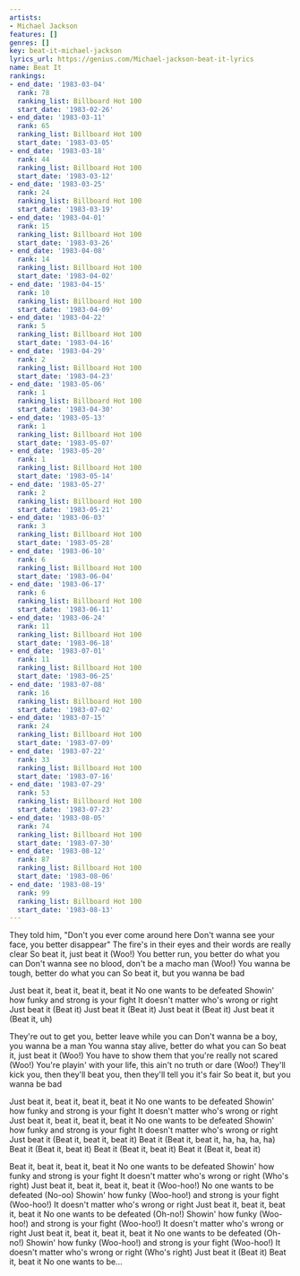```yaml
---
artists:
- Michael Jackson
features: []
genres: []
key: beat-it-michael-jackson
lyrics_url: https://genius.com/Michael-jackson-beat-it-lyrics
name: Beat It
rankings:
- end_date: '1983-03-04'
  rank: 78
  ranking_list: Billboard Hot 100
  start_date: '1983-02-26'
- end_date: '1983-03-11'
  rank: 65
  ranking_list: Billboard Hot 100
  start_date: '1983-03-05'
- end_date: '1983-03-18'
  rank: 44
  ranking_list: Billboard Hot 100
  start_date: '1983-03-12'
- end_date: '1983-03-25'
  rank: 24
  ranking_list: Billboard Hot 100
  start_date: '1983-03-19'
- end_date: '1983-04-01'
  rank: 15
  ranking_list: Billboard Hot 100
  start_date: '1983-03-26'
- end_date: '1983-04-08'
  rank: 14
  ranking_list: Billboard Hot 100
  start_date: '1983-04-02'
- end_date: '1983-04-15'
  rank: 10
  ranking_list: Billboard Hot 100
  start_date: '1983-04-09'
- end_date: '1983-04-22'
  rank: 5
  ranking_list: Billboard Hot 100
  start_date: '1983-04-16'
- end_date: '1983-04-29'
  rank: 2
  ranking_list: Billboard Hot 100
  start_date: '1983-04-23'
- end_date: '1983-05-06'
  rank: 1
  ranking_list: Billboard Hot 100
  start_date: '1983-04-30'
- end_date: '1983-05-13'
  rank: 1
  ranking_list: Billboard Hot 100
  start_date: '1983-05-07'
- end_date: '1983-05-20'
  rank: 1
  ranking_list: Billboard Hot 100
  start_date: '1983-05-14'
- end_date: '1983-05-27'
  rank: 2
  ranking_list: Billboard Hot 100
  start_date: '1983-05-21'
- end_date: '1983-06-03'
  rank: 3
  ranking_list: Billboard Hot 100
  start_date: '1983-05-28'
- end_date: '1983-06-10'
  rank: 6
  ranking_list: Billboard Hot 100
  start_date: '1983-06-04'
- end_date: '1983-06-17'
  rank: 6
  ranking_list: Billboard Hot 100
  start_date: '1983-06-11'
- end_date: '1983-06-24'
  rank: 11
  ranking_list: Billboard Hot 100
  start_date: '1983-06-18'
- end_date: '1983-07-01'
  rank: 11
  ranking_list: Billboard Hot 100
  start_date: '1983-06-25'
- end_date: '1983-07-08'
  rank: 16
  ranking_list: Billboard Hot 100
  start_date: '1983-07-02'
- end_date: '1983-07-15'
  rank: 24
  ranking_list: Billboard Hot 100
  start_date: '1983-07-09'
- end_date: '1983-07-22'
  rank: 33
  ranking_list: Billboard Hot 100
  start_date: '1983-07-16'
- end_date: '1983-07-29'
  rank: 53
  ranking_list: Billboard Hot 100
  start_date: '1983-07-23'
- end_date: '1983-08-05'
  rank: 74
  ranking_list: Billboard Hot 100
  start_date: '1983-07-30'
- end_date: '1983-08-12'
  rank: 87
  ranking_list: Billboard Hot 100
  start_date: '1983-08-06'
- end_date: '1983-08-19'
  rank: 99
  ranking_list: Billboard Hot 100
  start_date: '1983-08-13'
---
```

They told him, "Don't you ever come around here
Don't wanna see your face, you better disappear"
The fire's in their eyes and their words are really clear
So beat it, just beat it (Woo!)
You better run, you better do what you can
Don't wanna see no blood, don't be a macho man (Woo!)
You wanna be tough, better do what you can
So beat it, but you wanna be bad


Just beat it, beat it, beat it, beat it
No one wants to be defeated
Showin' how funky and strong is your fight
It doesn't matter who's wrong or right
Just beat it (Beat it)
Just beat it (Beat it)
Just beat it (Beat it)
Just beat it (Beat it, uh)


They're out to get you, better leave while you can
Don't wanna be a boy, you wanna be a man
You wanna stay alive, better do what you can
So beat it, just beat it (Woo!)
You have to show them that you're really not scared (Woo!)
You're playin' with your life, this ain't no truth or dare
(Woo!)
They'll kick you, then they'll beat you, then they'll tell you it's fair
So beat it, but you wanna be bad


Just beat it, beat it, beat it, beat it
No one wants to be defeated
Showin' how funky and strong is your fight
It doesn't matter who's wrong or right
Just beat it, beat it, beat it, beat it
No one wants to be defeated
Showin' how funky and strong is your fight
It doesn't matter who's wrong or right
Just beat it (Beat it, beat it, beat it)
Beat it (Beat it, beat it, ha, ha, ha, ha)
Beat it (Beat it, beat it)
Beat it (Beat it, beat it)
Beat it (Beat it, beat it)




Beat it, beat it, beat it, beat it
No one wants to be defeated
Showin' how funky and strong is your fight
It doesn't matter who's wrong or right (Who's right)
Just beat it, beat it, beat it, beat it (Woo-hoo!)
No one wants to be defeated (No-oo)
Showin' how funky (Woo-hoo!) and strong is your fight (Woo-hoo!)
It doesn't matter who's wrong or right
Just beat it, beat it, beat it, beat it
No one wants to be defeated (Oh-no!)
Showin' how funky (Woo-hoo!) and strong is your fight (Woo-hoo!)
It doesn't matter who's wrong or right
Just beat it, beat it, beat it, beat it
No one wants to be defeated (Oh-no!)
Showin' how funky (Woo-hoo!) and strong is your fight (Woo-hoo!)
It doesn't matter who's wrong or right (Who's right)
Just beat it (Beat it)
Beat it, beat it
No one wants to be...
